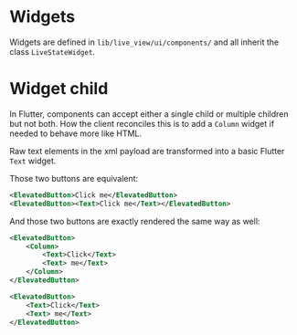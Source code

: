 # Widgets

Widgets are defined in ```lib/live_view/ui/components/``` and all inherit the class ```LiveStateWidget```.

# Widget child

In Flutter, components can accept either a single child or multiple children but not both.
How the client reconciles this is to add a ```Column``` widget if needed to behave more like HTML.

Raw text elements in the xml payload are transformed into a basic Flutter ```Text``` widget.

Those two buttons are equivalent:

```xml
<ElevatedButton>Click me</ElevatedButton>
<ElevatedButton><Text>Click me</Text></ElevatedButton>
```

And those two buttons are exactly rendered the same way as well:

```xml
<ElevatedButton>
    <Column>
        <Text>Click</Text>
        <Text> me</Text>
    </Column>
</ElevatedButton>

<ElevatedButton>
    <Text>Click</Text>
    <Text> me</Text>
</ElevatedButton>
```